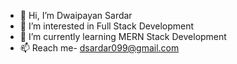- 👋 Hi, I’m Dwaipayan Sardar
- 👀 I’m interested in Full Stack Development
- 🌱 I’m currently learning MERN Stack Development
- 📫 Reach me- dsardar099@gmail.com
<!--- - 💞️ I’m looking to collaborate on --->
<!---
dsardar099/dsardar099 is a ✨ special ✨ repository because its `README.md` (this file) appears on your GitHub profile.
You can click the Preview link to take a look at your changes.
--->
